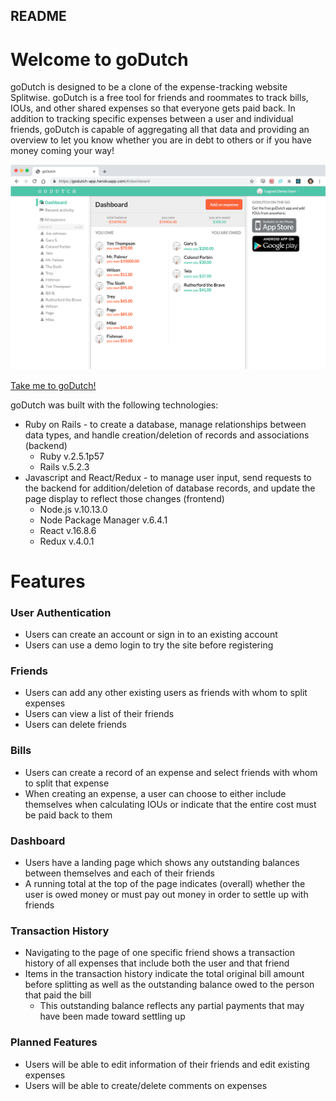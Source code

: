 ## README

# Welcome to goDutch

goDutch is designed to be a clone of the expense-tracking website Splitwise. goDutch is a free tool for friends and roommates to track bills, IOUs, and other shared expenses so that everyone gets paid back. In addition to tracking specific expenses between a user and individual friends, goDutch is capable of aggregating all that data and providing an overview to let you know whether you are in debt to others or if you have money coming your way!

<img src="app/assets/images/production_ss.png" alt="drawing"/>

[Take me to goDutch!](https://godutch-app.herokuapp.com)

goDutch was built with the following technologies:
* Ruby on Rails - to create a database, manage relationships between data types, and handle creation/deletion of records and associations (backend)
  * Ruby v.2.5.1p57
  * Rails v.5.2.3
* Javascript and React/Redux - to manage user input, send requests to the backend for addition/deletion of database records, and update the page display to reflect those changes (frontend)
  * Node.js v.10.13.0
  * Node Package Manager v.6.4.1
  * React v.16.8.6
  * Redux v.4.0.1

# Features

### User Authentication
* Users can create an account or sign in to an existing account
* Users can use a demo login to try the site before registering

### Friends
* Users can add any other existing users as friends with whom to split expenses
* Users can view a list of their friends
* Users can delete friends

### Bills
* Users can create a record of an expense and select friends with whom to split that expense
* When creating an expense, a user can choose to either include themselves when calculating IOUs or indicate that the entire cost must be paid back to them

### Dashboard
* Users have a landing page which shows any outstanding balances between themselves and each of their friends
* A running total at the top of the page indicates (overall) whether the user is owed money or must pay out money in order to settle up with friends

### Transaction History
* Navigating to the page of one specific friend shows a transaction history of all expenses that include both the user and that friend
* Items in the transaction history indicate the total original bill amount before splitting as well as the outstanding balance owed to the person that paid the bill
  * This outstanding balance reflects any partial payments that may have been made toward settling up

### Planned Features
* Users will be able to edit information of their friends and edit existing expenses
* Users will be able to create/delete comments on expenses

